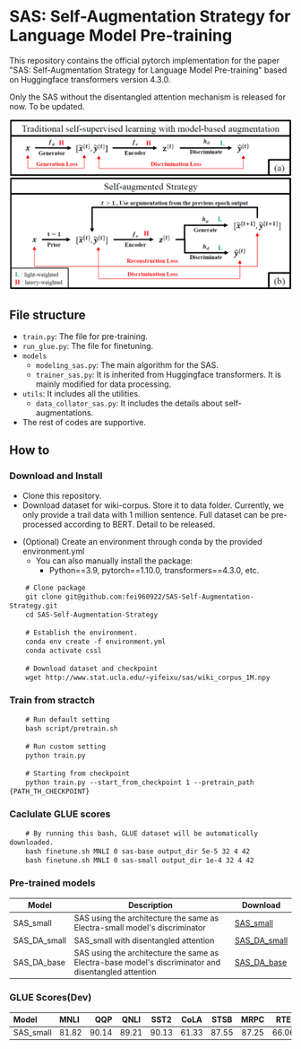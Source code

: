 # SAS: Self-Augmentation Strategy for Language Model Pre-training

This repository contains the official pytorch implementation for the paper "SAS: Self-Augmentation Strategy for Language Model Pre-training" based on Huggingface transformers version 4.3.0.

Only the SAS without the disentangled attention mechanism is released for now. To be updated.

![graph](script/graph.png)

## File structure 

- `train.py`: The file for pre-training. 
- `run_glue.py`: The file for finetuning.
- `models`
    - `modeling_sas.py`: The main algorithm for the SAS. 
    - `trainer_sas.py`: It is inherited from Huggingface transformers. It is mainly modified for data processing. 
- `utils`: It includes all the utilities. 
    - `data_collator_sas.py`: It includes the details about self-augmentations.
- The rest of codes are supportive. 

## How to 

### Download and Install 

- Clone this repository. 
- Download dataset for wiki-corpus. Store it to data folder. Currently, we only provide a trail data with 1 million sentence. Full dataset can be pre-processed according to BERT. Detail to be released.
<!-- - (Optional) If you want to use pretrained model, download checkpoints and store it to checkpoint folder.  -->
- (Optional) Create an environment through conda by the provided environment.yml
    - You can also manually install the package:
        - Python==3.9, pytorch==1.10.0, transformers==4.3.0, etc.
<!-- - (Optional)  -->

```{bash}
    # Clone package
    git clone git@github.com:fei960922/SAS-Self-Augmentation-Strategy.git
    cd SAS-Self-Augmentation-Strategy

    # Establish the environment.
    conda env create -f environment.yml 
    conda activate cssl

    # Download dataset and checkpoint
    wget http://www.stat.ucla.edu/~yifeixu/sas/wiki_corpus_1M.npy
```

### Train from stractch 

```{bash}
    # Run default setting 
    bash script/pretrain.sh

    # Run custom setting
    python train.py

    # Starting from checkpoint 
    python train.py --start_from_checkpoint 1 --pretrain_path {PATH_TH_CHECKPOINT}
```

### Caclulate GLUE scores 

```{bash}
    # By running this bash, GLUE dataset will be automatically downloaded.
    bash finetune.sh MNLI 0 sas-base output_dir 5e-5 32 4 42
    bash finetune.sh MNLI 0 sas-small output_dir 1e-4 32 4 42
```

### Pre-trained models

|  Model   | Description | Download
|  ----  | ----  | ---- |
| SAS_small  | SAS using the architecture the same as Electra-small model's discriminator | [SAS_small](https://dirl-sas-open.oss-cn-hangzhou.aliyuncs.com/SAS_small.zip)
| SAS_DA_small  | SAS_small with disentangled attention | [SAS_DA_small](https://dirl-sas-open.oss-cn-hangzhou.aliyuncs.com/SAS_DA_small.zip)
| SAS_DA_base | SAS using the architecture the same as Electra-base model's discriminator and disentangled attention | [SAS_DA_base](https://dirl-sas-open.oss-cn-hangzhou.aliyuncs.com/SAS_DA_base.zip)

### GLUE Scores(Dev)

| Model | MNLI | QQP | QNLI | SST2 | CoLA | STSB | MRPC | RTE |
| :-----| :-----| ----: | :----: | :----: | :----: | :----: | :----: | :----: |
| SAS_small | 81.82 | 90.14 | 89.21 | 90.13 | 61.33 | 87.55 | 87.25 | 66.06 |